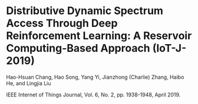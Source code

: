 # Distributive Dynamic Spectrum Access Through Deep Reinforcement Learning: A Reservoir Computing-Based Approach (IoT-J-2019)
Hao-Hsuan Chang, Hao Song, Yang Yi, Jianzhong (Charlie) Zhang, Haibo He, and Lingjia Liu 

IEEE Internet of Things Journal, Vol. 6, No. 2, pp. 1938-1948, April 2019.
